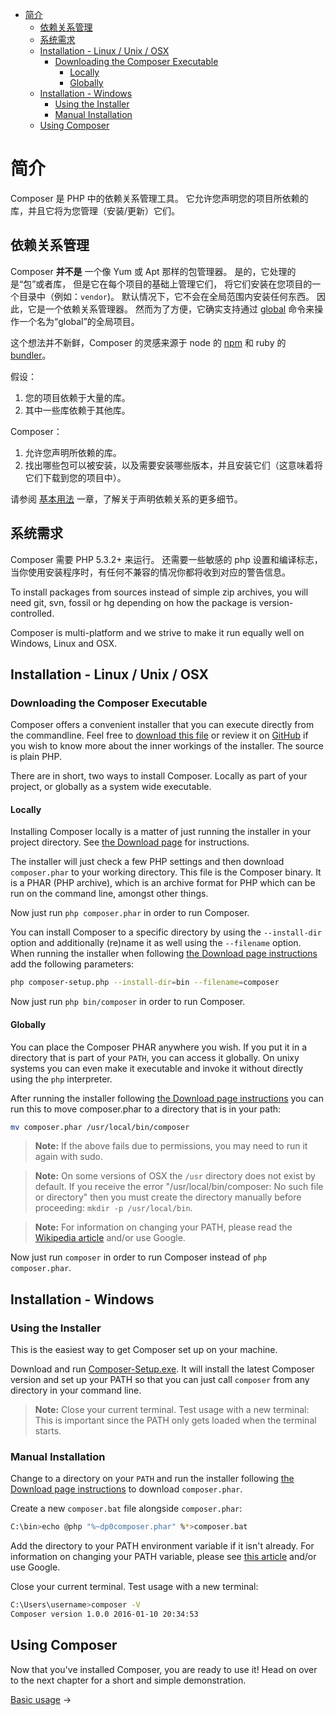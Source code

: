 - [简介](#%E7%AE%80%E4%BB%8B)
    - [依赖关系管理](#%E4%BE%9D%E8%B5%96%E5%85%B3%E7%B3%BB%E7%AE%A1%E7%90%86)
    - [系统需求](#%E7%B3%BB%E7%BB%9F%E9%9C%80%E6%B1%82)
    - [Installation - Linux / Unix / OSX](#installation---linux-unix-osx)
        - [Downloading the Composer Executable](#downloading-the-composer-executable)
            - [Locally](#locally)
            - [Globally](#globally)
    - [Installation - Windows](#installation---windows)
        - [Using the Installer](#using-the-installer)
        - [Manual Installation](#manual-installation)
    - [Using Composer](#using-composer)

# 简介

Composer 是 PHP 中的依赖关系管理工具。
它允许您声明您的项目所依赖的库，并且它将为您管理（安装/更新）它们。

## 依赖关系管理

Composer **并不是** 一个像 Yum 或 Apt 那样的包管理器。
是的，它处理的是“包”或者库，
但是它在每个项目的基础上管理它们，
将它们安装在您项目的一个目录中（例如：`vendor`)。
默认情况下，它不会在全局范围内安装任何东西。
因此，它是一个依赖关系管理器。
然而为了方便，它确实支持通过 [global](03-cli.md#global) 命令来操作一个名为“global”的全局项目。

这个想法并不新鲜，Composer 的灵感来源于 node 的 [npm](https://www.npmjs.com/) 和 ruby 的 [bundler](https://bundler.io/)。

假设：

1. 您的项目依赖于大量的库。
1. 其中一些库依赖于其他库。

Composer：

1. 允许您声明所依赖的库。
1. 找出哪些包可以被安装，以及需要安装哪些版本，并且安装它们（这意味着将它们下载到您的项目中）。

请参阅 [基本用法](01-basic-usage.md) 一章，了解关于声明依赖关系的更多细节。

## 系统需求

Composer 需要 PHP 5.3.2+ 来运行。
还需要一些敏感的 php 设置和编译标志，
当你使用安装程序时，有任何不兼容的情况你都将收到对应的警告信息。

To install packages from sources instead of simple zip archives, you will need
git, svn, fossil or hg depending on how the package is version-controlled.

Composer is multi-platform and we strive to make it run equally well on Windows,
Linux and OSX.

## Installation - Linux / Unix / OSX

### Downloading the Composer Executable

Composer offers a convenient installer that you can execute directly from the
commandline. Feel free to [download this file](https://getcomposer.org/installer)
or review it on [GitHub](https://github.com/composer/getcomposer.org/blob/master/web/installer)
if you wish to know more about the inner workings of the installer. The source
is plain PHP.

There are in short, two ways to install Composer. Locally as part of your
project, or globally as a system wide executable.

#### Locally

Installing Composer locally is a matter of just running the installer in your
project directory. See [the Download page](https://getcomposer.org/download/)
for instructions.

The installer will just check a few PHP settings and then download
`composer.phar` to your working directory. This file is the Composer binary. It
is a PHAR (PHP archive), which is an archive format for PHP which can be run on
the command line, amongst other things.

Now just run `php composer.phar` in order to run Composer.

You can install Composer to a specific directory by using the `--install-dir`
option and additionally (re)name it as well using the `--filename` option. When
running the installer when following
[the Download page instructions](https://getcomposer.org/download/) add the
following parameters:

```sh
php composer-setup.php --install-dir=bin --filename=composer
```

Now just run `php bin/composer` in order to run Composer.

#### Globally

You can place the Composer PHAR anywhere you wish. If you put it in a directory
that is part of your `PATH`, you can access it globally. On unixy systems you
can even make it executable and invoke it without directly using the `php`
interpreter.

After running the installer following [the Download page instructions](https://getcomposer.org/download/)
you can run this to move composer.phar to a directory that is in your path:

```sh
mv composer.phar /usr/local/bin/composer
```

> **Note:** If the above fails due to permissions, you may need to run it again
> with sudo.

> **Note:** On some versions of OSX the `/usr` directory does not exist by
> default. If you receive the error "/usr/local/bin/composer: No such file or
> directory" then you must create the directory manually before proceeding:
> `mkdir -p /usr/local/bin`.

> **Note:** For information on changing your PATH, please read the
> [Wikipedia article](https://en.wikipedia.org/wiki/PATH_(variable)) and/or use Google.

Now just run `composer` in order to run Composer instead of `php composer.phar`.

## Installation - Windows

### Using the Installer

This is the easiest way to get Composer set up on your machine.

Download and run
[Composer-Setup.exe](https://getcomposer.org/Composer-Setup.exe). It will
install the latest Composer version and set up your PATH so that you can just
call `composer` from any directory in your command line.

> **Note:** Close your current terminal. Test usage with a new terminal: This is
> important since the PATH only gets loaded when the terminal starts.

### Manual Installation

Change to a directory on your `PATH` and run the installer following
[the Download page instructions](https://getcomposer.org/download/)
to download `composer.phar`.

Create a new `composer.bat` file alongside `composer.phar`:

```sh
C:\bin>echo @php "%~dp0composer.phar" %*>composer.bat
```

Add the directory to your PATH environment variable if it isn't already.
For information on changing your PATH variable, please see
[this article](https://www.computerhope.com/issues/ch000549.htm) and/or
use Google.

Close your current terminal. Test usage with a new terminal:

```sh
C:\Users\username>composer -V
Composer version 1.0.0 2016-01-10 20:34:53
```

## Using Composer

Now that you've installed Composer, you are ready to use it! Head on over to the
next chapter for a short and simple demonstration.

[Basic usage](01-basic-usage.md) &rarr;
